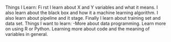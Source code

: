 Things I Learn: Fi
rst I learn about X and Y variables and what it means. I also learn about the black box and how it a machine learning algorithm. 
I also learn about pipeline and it stage. Finally I learn about training set and data set. 
Things I want to learn:
-More about data programming. Learn more on using R or Python. Learning more about code and the meaning of variables in general.
